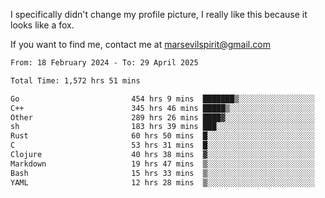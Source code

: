 I specifically didn't change my profile picture, I really like this because it looks like a fox.

If you want to find me, contact me at marsevilspirit@gmail.com

<!--START_SECTION:waka-->

```txt
From: 18 February 2024 - To: 29 April 2025

Total Time: 1,572 hrs 51 mins

Go                         454 hrs 9 mins  ███████▒░░░░░░░░░░░░░░░░░   28.88 %
C++                        345 hrs 46 mins █████▒░░░░░░░░░░░░░░░░░░░   21.98 %
Other                      289 hrs 26 mins ████▓░░░░░░░░░░░░░░░░░░░░   18.40 %
sh                         183 hrs 39 mins ███░░░░░░░░░░░░░░░░░░░░░░   11.68 %
Rust                       60 hrs 50 mins  █░░░░░░░░░░░░░░░░░░░░░░░░   03.87 %
C                          53 hrs 31 mins  █░░░░░░░░░░░░░░░░░░░░░░░░   03.40 %
Clojure                    40 hrs 38 mins  ▓░░░░░░░░░░░░░░░░░░░░░░░░   02.58 %
Markdown                   19 hrs 47 mins  ▒░░░░░░░░░░░░░░░░░░░░░░░░   01.26 %
Bash                       15 hrs 33 mins  ▒░░░░░░░░░░░░░░░░░░░░░░░░   00.99 %
YAML                       12 hrs 28 mins  ▒░░░░░░░░░░░░░░░░░░░░░░░░   00.79 %
```

<!--END_SECTION:waka-->
